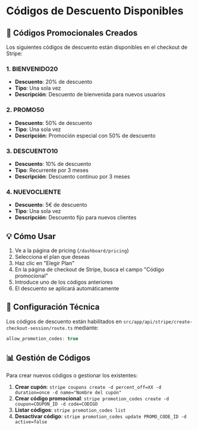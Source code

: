 # Códigos de Descuento Disponibles

## 🎯 Códigos Promocionales Creados

Los siguientes códigos de descuento están disponibles en el checkout de Stripe:

### 1. BIENVENIDO20
- **Descuento**: 20% de descuento
- **Tipo**: Una sola vez
- **Descripción**: Descuento de bienvenida para nuevos usuarios

### 2. PROMO50
- **Descuento**: 50% de descuento
- **Tipo**: Una sola vez
- **Descripción**: Promoción especial con 50% de descuento

### 3. DESCUENTO10
- **Descuento**: 10% de descuento
- **Tipo**: Recurrente por 3 meses
- **Descripción**: Descuento continuo por 3 meses

### 4. NUEVOCLIENTE
- **Descuento**: 5€ de descuento
- **Tipo**: Una sola vez
- **Descripción**: Descuento fijo para nuevos clientes

## 💡 Cómo Usar

1. Ve a la página de pricing (`/dashboard/pricing`)
2. Selecciona el plan que deseas
3. Haz clic en "Elegir Plan" 
4. En la página de checkout de Stripe, busca el campo "Código promocional"
5. Introduce uno de los códigos anteriores
6. El descuento se aplicará automáticamente

## 🔧 Configuración Técnica

Los códigos de descuento están habilitados en `src/app/api/stripe/create-checkout-session/route.ts` mediante:

```typescript
allow_promotion_codes: true
```

## 📊 Gestión de Códigos

Para crear nuevos códigos o gestionar los existentes:

1. **Crear cupón**: `stripe coupons create -d percent_off=XX -d duration=once -d name="Nombre del cupón"`
2. **Crear código promocional**: `stripe promotion_codes create -d coupon=COUPON_ID -d code=CODIGO`
3. **Listar códigos**: `stripe promotion_codes list`
4. **Desactivar código**: `stripe promotion_codes update PROMO_CODE_ID -d active=false` 